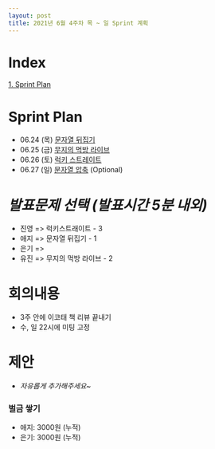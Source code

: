 ```yaml
---
layout: post
title: 2021년 6월 4주차 목 ~ 일 Sprint 계획
---
```


# Index

[1. Sprint Plan](#Sprint-Plan)



# Sprint Plan

- 06.24 (목) [문자열 뒤집기](https://www.acmicpc.net/problem/1439) 
- 06.25 (금) [무지의 먹방 라이브](https://programmers.co.kr/learn/courses/30/lessons/42891)
- 06.26 (토) [럭키 스트레이트](https://www.acmicpc.net/problem/18406) 
- 06.27 (일) [문자열 압축](https://programmers.co.kr/learn/courses/30/lessons/60057) (Optional)



# _발표문제 선택 (발표시간 5분 내외)_

- 진영 => 럭키스트래이트 - 3
- 애지 => 문자열 뒤집기 - 1
- 은기 => 
- 유진 => 무지의 먹방 라이브 - 2



# 회의내용

- 3주 안에 이코태 책 리뷰 끝내기
- 수, 일 22시에 미팅 고정



# 제안

- _자유롭게 추가해주세요~_



### 벌금 쌓기

- 애지: 3000원 (누적)
- 은기: 3000원 (누적)
